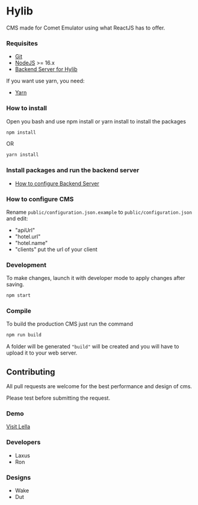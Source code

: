 # Hylib

CMS made for Comet Emulator using what ReactJS has to offer.

### Requisites
- [Git](https://git-scm.com/)
- [NodeJS](https://nodejs.org/) >= 16.x
- [Backend Server for Hylib](https://github.com/TheLaxus/HylibServer)

If you want use yarn, you need:
- [Yarn](https://yarnpkg.com/)

### How to install

Open you bash and use npm install or yarn install to install the packages

```bash
npm install
```
OR
```bash
yarn install
```

### Install packages and run the backend server
- [How to configure Backend Server](https://github.com/TheLaxus/HylibServer)


### How to configure CMS

Rename `public/configuration.json.example` to `public/configuration.json` and edit:
- "apiUrl"
- "hotel.url"
- "hotel.name"
- "clients" put the url of your client

### Development
To make changes, launch it with developer mode to apply changes after saving.
```bash
npm start
```

### Compile
To build the production CMS just run the command
```bash
npm run build
```
A folder will be generated `"build"` will be created and you will have to upload it to your web server.

###
## Contributing

All pull requests are welcome for the best performance and design of cms.

Please test before submitting the request.

### Demo
[Visit Lella](https://lella.com.br)

### Developers
- Laxus
- Ron
### Designs
- Wake
- Dut
